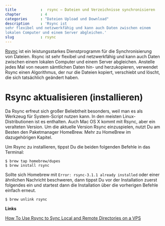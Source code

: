 ```yaml
---
title           :  rsync – Dateien und Verzeichnisse synchronisieren
chapter         : 4
categories      : "Dateien Upload und Download"
description     : 'Rsync ist
sehr flexibel und netzwerkfähig und kann auch Daten zwischen einem
lokalen Computer und einem Server abgleichen.'
slug            : rsync
---
```

[Rsync](https://rsync.samba.org/) ist ein leistungsstarkes
Dienstprogramm für die Synchronisierung von Dateien. Rsync ist sehr
flexibel und netzwerkfähig und kann auch Daten zwischen einem lokalen
Computer und einem Server abgleichen. Anstelle jedes Mal von neuem
sämtlichen Daten hin- und herzukopieren, verwendet Rsync einen
Algorithmus, der nur die Dateien kopiert, verschiebt und löscht, die
sich tatsächlich geändert haben.
<!-- readmore -->

# Rsync aktualisieren (installieren)

Da Rsync erfreut sich großer Beliebtheit besonders, weil man es als
Werkzeug für System-Script nutzen kann. In den meisten
Linux-Distributionen ist es enthalten. Auch Mac OS X kommt mit Rsync,
aber ein veralteten Version. Um die aktuelle Version Rsync einzuspielen,
nutzt Du am Besten den Paketmanager HomeBrew. Mehr zu HomeBrew im
dazugehörigen Kapitel.

Um Rsync zu installieren, tippst Du die beiden folgenden Befehle in das
Terminal:

    $ brew tap homebrew/dupes
    $ brew install rsync

Sollte sich Homebrew mit `Error: rsync-3.1.1 already installed` oder
einer ähnlichen Nachricht beschweren, dann tippst Du vor der
Installation zuerst folgendes ein und startest dann die Installation
über die vorherigen Befehle einfach erneut.

    $ brew unlink rsync

**Links**

[How To Use Rsync to Sync Local and Remote Directories on a
VPS](https://www.digitalocean.com/community/tutorials/how-to-use-rsync-to-sync-local-and-remote-directories-on-a-vps)
